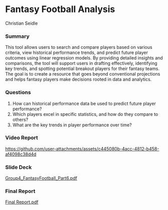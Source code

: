 # Fantasy Football Analysis 
Christian Seidle

### Summary
This tool allows users to search and compare players based on various criteria, view historical performance trends, and predict future player outcomes using linear regression models. By providing detailed insights and comparisons, the tool will support users in drafting effectively, identifying key trends, and spotting potential breakout players for their fantasy teams. The goal is to create a resource that goes beyond conventional projections and helps fantasy players make decisions rooted in data and analytics.

### Questions
1. How can historical performance data be used to predict future player performance?
2. Which players excel in specific statistics, and how do they compare to others?
3. What are the key trends in player performance over time?

### Video Report
https://github.com/user-attachments/assets/c445080b-4acc-4812-b458-af4098c38d4d

### Slide Deck
[Group4_FantasyFootball_Part6.pdf](https://github.com/user-attachments/files/18068684/Group4_FantasyFootball_Part6.pdf)

### Final Report
[Final Report.pdf](https://github.com/user-attachments/files/18068888/Final.Report.pdf)

